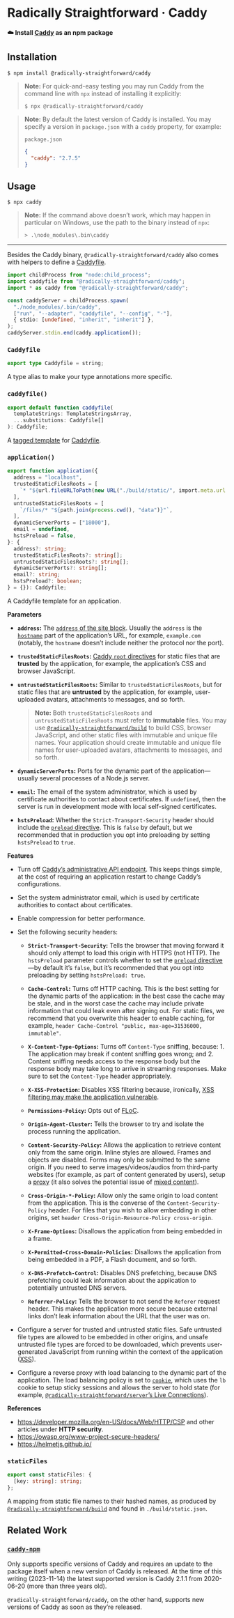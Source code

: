 # Radically Straightforward · Caddy

**☁️ Install [Caddy](https://caddyserver.com/) as an npm package**

## Installation

```console
$ npm install @radically-straightforward/caddy
```

> **Note:** For quick-and-easy testing you may run Caddy from the command line with `npx` instead of installing it explicitly:
>
> ```console
> $ npx @radically-straightforward/caddy
> ```

> **Note:** By default the latest version of Caddy is installed. You may specify a version in `package.json` with a `caddy` property, for example:
>
> `package.json`
>
> ```json
> {
>   "caddy": "2.7.5"
> }
> ```

## Usage

```console
$ npx caddy
```

> **Note:** If the command above doesn’t work, which may happen in particular on Windows, use the path to the binary instead of `npx`:
>
> ```console
> > .\node_modules\.bin\caddy
> ```

---

Besides the Caddy binary, `@radically-straightforward/caddy` also comes with helpers to define a [Caddyfile](https://caddyserver.com/docs/quick-starts/caddyfile).

```typescript
import childProcess from "node:child_process";
import caddyfile from "@radically-straightforward/caddy";
import * as caddy from "@radically-straightforward/caddy";

const caddyServer = childProcess.spawn(
  "./node_modules/.bin/caddy",
  ["run", "--adapter", "caddyfile", "--config", "-"],
  { stdio: [undefined, "inherit", "inherit"] },
);
caddyServer.stdin.end(caddy.application());
```

<!-- DOCUMENTATION START: ./source/index.mts -->

### `Caddyfile`

```typescript
export type Caddyfile = string;
```

A type alias to make your type annotations more specific.

### `caddyfile()`

```typescript
export default function caddyfile(
  templateStrings: TemplateStringsArray,
  ...substitutions: Caddyfile[]
): Caddyfile;
```

A [tagged template](https://developer.mozilla.org/en-US/docs/Web/JavaScript/Reference/Template_literals#tagged_templates) for [Caddyfile](https://caddyserver.com/docs/quick-starts/caddyfile).

### `application()`

```typescript
export function application({
  address = "localhost",
  trustedStaticFilesRoots = [
    `* "${url.fileURLToPath(new URL("./build/static/", import.meta.url.split("/node_modules/")[0] + "/"))}"`,
  ],
  untrustedStaticFilesRoots = [
    `/files/* "${path.join(process.cwd(), "data")}"`,
  ],
  dynamicServerPorts = ["18000"],
  email = undefined,
  hstsPreload = false,
}: {
  address?: string;
  trustedStaticFilesRoots?: string[];
  untrustedStaticFilesRoots?: string[];
  dynamicServerPorts?: string[];
  email?: string;
  hstsPreload?: boolean;
} = {}): Caddyfile;
```

A Caddyfile template for an application.

**Parameters**

- **`address`:** The [`address` of the site block](https://caddyserver.com/docs/caddyfile/concepts#addresses). Usually the `address` is the [`hostname`](https://nodejs.org/api/url.html#url-strings-and-url-objects) part of the application’s URL, for example, `example.com` (notably, the `hostname` doesn’t include neither the protocol nor the port).

- **`trustedStaticFilesRoots`:** [Caddy `root` directives](https://caddyserver.com/docs/caddyfile/directives/root) for static files that are **trusted** by the application, for example, the application’s CSS and browser JavaScript.

- **`untrustedStaticFilesRoots`:** Similar to `trustedStaticFilesRoots`, but for static files that are **untrusted** by the application, for example, user-uploaded avatars, attachments to messages, and so forth.

  > **Note:** Both `trustedStaticFilesRoots` and `untrustedStaticFilesRoots` must refer to **immutable** files. You may use [`@radically-straightforward/build`](https://github.com/radically-straightforward/radically-straightforward/tree/main/build) to build CSS, browser JavaScript, and other static files with immutable and unique file names. Your application should create immutable and unique file names for user-uploaded avatars, attachments to messages, and so forth.

- **`dynamicServerPorts`:** Ports for the dynamic part of the application—usually several processes of a Node.js server.

- **`email`:** The email of the system administrator, which is used by certificate authorities to contact about certificates. If `undefined`, then the server is run in development mode with local self-signed certificates.

- **`hstsPreload`:** Whether the `Strict-Transport-Security` header should include the [`preload` directive](https://hstspreload.org/). This is `false` by default, but we recommended that in production you opt into preloading by setting `hstsPreload` to `true`.

**Features**

- Turn off [Caddy’s administrative API endpoint](https://caddyserver.com/docs/api). This keeps things simple, at the cost of requiring an application restart to change Caddy’s configurations.

- Set the system administrator email, which is used by certificate authorities to contact about certificates.

- Enable compression for better performance.

- Set the following security headers:

  - **`Strict-Transport-Security`:** Tells the browser that moving forward it should only attempt to load this origin with HTTPS (not HTTP). The `hstsPreload` parameter controls whether to set the [`preload` directive](https://hstspreload.org/)—by default it’s `false`, but it’s recommended that you opt into preloading by setting `hstsPreload: true`.

  - **`Cache-Control`:** Turns off HTTP caching. This is the best setting for the dynamic parts of the application: in the best case the cache may be stale, and in the worst case the cache may include private information that could leak even after signing out. For static files, we recommend that you overwrite this header to enable caching, for example, `header Cache-Control "public, max-age=31536000, immutable"`.

  - **`X-Content-Type-Options`:** Turns off `Content-Type` sniffing, because: 1. The application may break if content sniffing goes wrong; and 2. Content sniffing needs access to the response body but the response body may take long to arrive in streaming responses. Make sure to set the `Content-Type` header appropriately.

  - **`X-XSS-Protection`:** Disables XSS filtering because, ironically, [XSS filtering may make the application vulnerable](https://developer.mozilla.org/en-US/docs/Web/HTTP/Headers/X-XSS-Protection#vulnerabilities_caused_by_xss_filtering).

  - **`Permissions-Policy`:** Opts out of [FLoC](https://web.dev/articles/floc).

  - **`Origin-Agent-Cluster`:** Tells the browser to try and isolate the process running the application.

  - **`Content-Security-Policy`:** Allows the application to retrieve content only from the same origin. Inline styles are allowed. Frames and objects are disabled. Forms may only be submitted to the same origin. If you need to serve images/videos/audios from third-party websites (for example, as part of content generated by users), setup a [proxy](https://github.com/radically-straightforward/radically-straightforward/tree/main/server) (it also solves the potential issue of [mixed content](https://developer.mozilla.org/en-US/docs/Web/Security/Mixed_content)).

  - **`Cross-Origin-*-Policy`:** Allow only the same origin to load content from the application. This is the converse of the `Content-Security-Policy` header. For files that you wish to allow embedding in other origins, set `header Cross-Origin-Resource-Policy cross-origin`.

  - **`X-Frame-Options`:** Disallows the application from being embedded in a frame.

  - **`X-Permitted-Cross-Domain-Policies`:** Disallows the application from being embedded in a PDF, a Flash document, and so forth.

  - **`X-DNS-Prefetch-Control`:** Disables DNS prefetching, because DNS prefetching could leak information about the application to potentially untrusted DNS servers.

  - **`Referrer-Policy`:** Tells the browser to not send the `Referer` request header. This makes the application more secure because external links don’t leak information about the URL that the user was on.

- Configure a server for trusted and untrusted static files. Safe untrusted file types are allowed to be embedded in other origins, and unsafe untrusted file types are forced to be downloaded, which prevents user-generated JavaScript from running within the context of the application ([XSS](https://owasp.org/www-community/attacks/xss/)).

- Configure a reverse proxy with load balancing to the dynamic part of the application. The load balancing policy is set to [`cookie`](https://caddyserver.com/docs/caddyfile/directives/reverse_proxy#lb_policy), which uses the `lb` cookie to setup sticky sessions and allows the server to hold state (for example, [`@radically-straightforward/server`’s Live Connections](https://github.com/radically-straightforward/radically-straightforward/tree/main/server#live-connection)).

**References**

- <https://developer.mozilla.org/en-US/docs/Web/HTTP/CSP> and other articles under **HTTP security**.
- <https://owasp.org/www-project-secure-headers/>
- <https://helmetjs.github.io/>

### `staticFiles`

```typescript
export const staticFiles: {
  [key: string]: string;
};
```

A mapping from static file names to their hashed names, as produced by [`@radically-straightforward/build`](https://github.com/radically-straightforward/radically-straightforward/tree/main/build) and found in `./build/static.json`.

<!-- DOCUMENTATION END: ./source/index.mts -->

## Related Work

### [`caddy-npm`](https://www.npmjs.com/package/caddy-npm)

Only supports specific versions of Caddy and requires an update to the package itself when a new version of Caddy is released. At the time of this writing (2023-11-14) the latest supported version is Caddy 2.1.1 from 2020-06-20 (more than three years old).

`@radically-straightforward/caddy`, on the other hand, supports new versions of Caddy as soon as they’re released.
